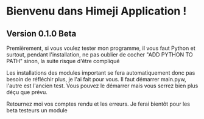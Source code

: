 # Bienvenu dans Himeji Application !
## Version 0.1.0 Beta

Premièrement, si vous voulez tester mon programme, il vous faut Python et surtout, pendant l'installation, ne pas oublier de cocher "ADD PYTHON TO PATH" sinon, la suite risque d'être compliqué

Les installations des modules important se fera automatiquement donc pas besoin de réfléchir plus, je l'ai fait pour vous.
Il faut démarrer main.pyw, l'autre est l'ancien test. Vous pouvez le démarrer mais vous serrez bien plus déçu que prévu.

Retournez moi vos comptes rendu et les erreurs. Je ferai bientôt pour les beta testeurs un module
